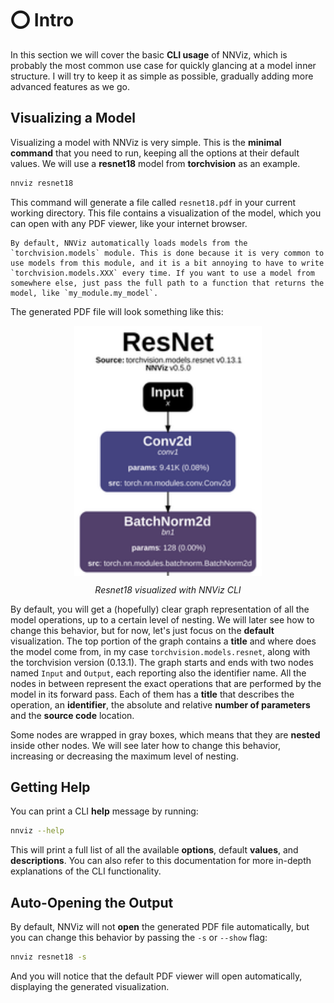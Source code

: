 # ⭕ Intro

In this section we will cover the basic **CLI usage** of NNViz, which is probably the most common use case for quickly glancing at a model inner structure. I will try to keep it as simple as possible, gradually adding more advanced features as we go.

## Visualizing a Model

Visualizing a model with NNViz is very simple. This is the **minimal command** that you need to run, keeping all the options at their default values. We will use a **resnet18** model from **torchvision** as an example.

```bash
nnviz resnet18
```

This command will generate a file called `resnet18.pdf` in your current working directory. This file contains a visualization of the model, which you can open with any PDF viewer, like your internet browser. 

```{Note}
By default, NNViz automatically loads models from the `torchvision.models` module. This is done because it is very common to use models from this module, and it is a bit annoying to have to write `torchvision.models.XXX` every time. If you want to use a model from somewhere else, just pass the full path to a function that returns the model, like `my_module.my_model`.
```

The generated PDF file will look something like this:

<p align="center" style="overflow-y:scroll; height:400px;">
    <img align="top" src="../_static/cli/intro/resnet18.svg" alt="CLI Output" width="300"/>
</p>
<p align="center"><i>Resnet18 visualized with NNViz CLI</i></p>

By default, you will get a (hopefully) clear graph representation of all the model operations, up to a certain level of nesting. We will later see how to change this behavior, but for now, let's just focus on the **default** visualization. The top portion of the graph contains a **title** and where does the model come from, in my case `torchvision.models.resnet`, along with the torchvision version (0.13.1). The graph starts and ends with two nodes named `Input` and `Output`, each reporting also the identifier name. All the nodes in between represent the exact operations that are performed by the model in its forward pass. Each of them has a **title** that describes the operation, an **identifier**, the absolute and relative **number of parameters** and the **source code** location.

Some nodes are wrapped in gray boxes, which means that they are **nested** inside other nodes. We will see later how to change this behavior, increasing or decreasing the maximum level of nesting.

## Getting Help

You can print a CLI **help** message by running:

```bash
nnviz --help
```

This will print a full list of all the available **options**, default **values**, and **descriptions**. You can also refer to this documentation for more in-depth explanations of the CLI functionality.

## Auto-Opening the Output

By default, NNViz will not **open** the generated PDF file automatically, but you can change this behavior by passing the `-s` or `--show` flag:

```bash
nnviz resnet18 -s
```

And you will notice that the default PDF viewer will open automatically, displaying the generated visualization.